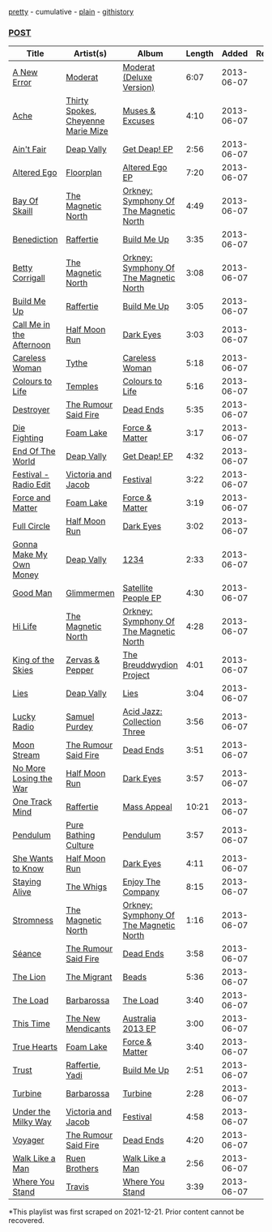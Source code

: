 [pretty](/playlists/pretty/1OhJNFdK6FhLToiHmx7abI.md) - cumulative - [plain](/playlists/plain/1OhJNFdK6FhLToiHmx7abI) - [githistory](https://github.githistory.xyz/mackorone/spotify-playlist-archive/blob/main/playlists/plain/1OhJNFdK6FhLToiHmx7abI)

### [POST](https://open.spotify.com/playlist/1OhJNFdK6FhLToiHmx7abI)

> 

| Title | Artist(s) | Album | Length | Added | Removed |
|---|---|---|---|---|---|
| [A New Error](https://open.spotify.com/track/6OGRM4MAOlyOdhHuX0OJ6P) | [Moderat](https://open.spotify.com/artist/2exkZbmNqMKnT8LRWuxWgy) | [Moderat \(Deluxe Version\)](https://open.spotify.com/album/1FAgdEJ056QYPVEP755mE3) | 6:07 | 2013-06-07 |  |
| [Ache](https://open.spotify.com/track/0ycyU8f8WI928fIWSqLKlg) | [Thirty Spokes](https://open.spotify.com/artist/1tqNyTGvpObEZe7mrNfSf9), [Cheyenne Marie Mize](https://open.spotify.com/artist/5GqSLrKrvXqNQEjJfEYyg3) | [Muses & Excuses](https://open.spotify.com/album/6BbGsH9dwF9BZFxrEDg6xA) | 4:10 | 2013-06-07 |  |
| [Ain't Fair](https://open.spotify.com/track/5HGGY6h7dPTx7377cpsOZy) | [Deap Vally](https://open.spotify.com/artist/1NsvfeRzexfHjhUGqWrULl) | [Get Deap! EP](https://open.spotify.com/album/2xMmN0zsiGvG6M847oIPyn) | 2:56 | 2013-06-07 |  |
| [Altered Ego](https://open.spotify.com/track/2PLrNMZfxoe799PYCMir7u) | [Floorplan](https://open.spotify.com/artist/0RBnTX5xoVa1bDYt9Qbies) | [Altered Ego EP](https://open.spotify.com/album/4fbg1vlZ3XeFc1lfTfNYfb) | 7:20 | 2013-06-07 |  |
| [Bay Of Skaill](https://open.spotify.com/track/1wU8wVNHj6dLThLtzF0B90) | [The Magnetic North](https://open.spotify.com/artist/7kDENNLAOgnizz0fgUB6PX) | [Orkney: Symphony Of The Magnetic North](https://open.spotify.com/album/2sO3ITzbEmALfoRLTQOhQk) | 4:49 | 2013-06-07 |  |
| [Benediction](https://open.spotify.com/track/1fQcNoxSkB8jZn3fbSZd24) | [Raffertie](https://open.spotify.com/artist/5UExdZdyiChMTvMm0nATlp) | [Build Me Up](https://open.spotify.com/album/7d6F3wNa6UqrsPHE0YPrV4) | 3:35 | 2013-06-07 |  |
| [Betty Corrigall](https://open.spotify.com/track/2hqlTy6qjYfIyEav2Bts5C) | [The Magnetic North](https://open.spotify.com/artist/7kDENNLAOgnizz0fgUB6PX) | [Orkney: Symphony Of The Magnetic North](https://open.spotify.com/album/2sO3ITzbEmALfoRLTQOhQk) | 3:08 | 2013-06-07 |  |
| [Build Me Up](https://open.spotify.com/track/7ztgoEN6prk2CRZcZ8fACR) | [Raffertie](https://open.spotify.com/artist/5UExdZdyiChMTvMm0nATlp) | [Build Me Up](https://open.spotify.com/album/7d6F3wNa6UqrsPHE0YPrV4) | 3:05 | 2013-06-07 |  |
| [Call Me in the Afternoon](https://open.spotify.com/track/6MYM316fEnoXjG93Ga3l1L) | [Half Moon Run](https://open.spotify.com/artist/3ceQN2NVlLg1hgTzljDE4n) | [Dark Eyes](https://open.spotify.com/album/61f3wyDLcmz4Red83KWaAG) | 3:03 | 2013-06-07 |  |
| [Careless Woman](https://open.spotify.com/track/2NKefbyaKdUVCYJLAlaw50) | [Tythe](https://open.spotify.com/artist/3iul5MO9XpmV7E2G9uVoER) | [Careless Woman](https://open.spotify.com/album/4x6OM54B2dPWbj5r4iYot3) | 5:18 | 2013-06-07 |  |
| [Colours to Life](https://open.spotify.com/track/5NM5JuRUbMH5pNf82o6UZ7) | [Temples](https://open.spotify.com/artist/4ogwGU9VPWrnVBs1GEwZVV) | [Colours to Life](https://open.spotify.com/album/3BHnYX23pp5jReGw1AGwLr) | 5:16 | 2013-06-07 |  |
| [Destroyer](https://open.spotify.com/track/48nTLbUtQ0Csvyr6Rscyt2) | [The Rumour Said Fire](https://open.spotify.com/artist/6WwzrdpJKQcGbMpHJfSTWj) | [Dead Ends](https://open.spotify.com/album/7zaQnKMpvdFcuSFBBY6qnr) | 5:35 | 2013-06-07 |  |
| [Die Fighting](https://open.spotify.com/track/2CdKvgNRJNJW9GUNnYJjUm) | [Foam Lake](https://open.spotify.com/artist/4fdfzUkkOlbqlVZ4eJYfGw) | [Force & Matter](https://open.spotify.com/album/5SpDOeXUwACtQVpvBjGxN9) | 3:17 | 2013-06-07 |  |
| [End Of The World](https://open.spotify.com/track/7xJVgULr1O0ZESSP7Mtz4l) | [Deap Vally](https://open.spotify.com/artist/1NsvfeRzexfHjhUGqWrULl) | [Get Deap! EP](https://open.spotify.com/album/2xMmN0zsiGvG6M847oIPyn) | 4:32 | 2013-06-07 |  |
| [Festival \- Radio Edit](https://open.spotify.com/track/7Dtl25EYWPTXeRDUvEOJUP) | [Victoria and Jacob](https://open.spotify.com/artist/6ws4rEil3pTlEKQL6hdUMt) | [Festival](https://open.spotify.com/album/6QtABY6mqxKeE4SCsTGeER) | 3:22 | 2013-06-07 |  |
| [Force and Matter](https://open.spotify.com/track/1TlLslThkHEYRv0El6yJgS) | [Foam Lake](https://open.spotify.com/artist/4fdfzUkkOlbqlVZ4eJYfGw) | [Force & Matter](https://open.spotify.com/album/5SpDOeXUwACtQVpvBjGxN9) | 3:19 | 2013-06-07 |  |
| [Full Circle](https://open.spotify.com/track/682Yji3o5swGYXNUOIl5Ah) | [Half Moon Run](https://open.spotify.com/artist/3ceQN2NVlLg1hgTzljDE4n) | [Dark Eyes](https://open.spotify.com/album/61f3wyDLcmz4Red83KWaAG) | 3:02 | 2013-06-07 |  |
| [Gonna Make My Own Money](https://open.spotify.com/track/51Iu8MoVeHIbGv69yk7vha) | [Deap Vally](https://open.spotify.com/artist/1NsvfeRzexfHjhUGqWrULl) | [1234](https://open.spotify.com/album/2gSpNhhfB6XUz5SsxquEln) | 2:33 | 2013-06-07 |  |
| [Good Man](https://open.spotify.com/track/14F0wusOUa115ZKxzDSExM) | [Glimmermen](https://open.spotify.com/artist/3WZv5ZbjwmA8Crda1tNqFF) | [Satellite People EP](https://open.spotify.com/album/5o6ega0gitnhkYCcTzzuZe) | 4:30 | 2013-06-07 |  |
| [Hi Life](https://open.spotify.com/track/3HOeCVPb0C9jRCvSNa1ZS7) | [The Magnetic North](https://open.spotify.com/artist/7kDENNLAOgnizz0fgUB6PX) | [Orkney: Symphony Of The Magnetic North](https://open.spotify.com/album/2sO3ITzbEmALfoRLTQOhQk) | 4:28 | 2013-06-07 |  |
| [King of the Skies](https://open.spotify.com/track/39stxXWaixIA5u3jFDLVox) | [Zervas & Pepper](https://open.spotify.com/artist/2lFC8l5L6rI3pFIUMYqgBa) | [The Breuddwydion Project](https://open.spotify.com/album/6lyqkpobKPFDjAYvrMZ435) | 4:01 | 2013-06-07 |  |
| [Lies](https://open.spotify.com/track/7tKvXqCJAtNlwVXuj9hnac) | [Deap Vally](https://open.spotify.com/artist/1NsvfeRzexfHjhUGqWrULl) | [Lies](https://open.spotify.com/album/7Dt4a2UhLjFPMWCJZsSPgt) | 3:04 | 2013-06-07 |  |
| [Lucky Radio](https://open.spotify.com/track/4r2ICJBwicAMvjWVzaRa2B) | [Samuel Purdey](https://open.spotify.com/artist/091X0cjQWH2gYl5ky87kQB) | [Acid Jazz: Collection Three](https://open.spotify.com/album/3B43xFkukDCqxcqqD0dfKQ) | 3:56 | 2013-06-07 |  |
| [Moon Stream](https://open.spotify.com/track/0rg3MVdNOsWrT4lzbhKaYl) | [The Rumour Said Fire](https://open.spotify.com/artist/6WwzrdpJKQcGbMpHJfSTWj) | [Dead Ends](https://open.spotify.com/album/7zaQnKMpvdFcuSFBBY6qnr) | 3:51 | 2013-06-07 |  |
| [No More Losing the War](https://open.spotify.com/track/30JU9jFQmoLzoiCNxoTAeE) | [Half Moon Run](https://open.spotify.com/artist/3ceQN2NVlLg1hgTzljDE4n) | [Dark Eyes](https://open.spotify.com/album/61f3wyDLcmz4Red83KWaAG) | 3:57 | 2013-06-07 |  |
| [One Track Mind](https://open.spotify.com/track/28NH3wEdeOhOdujr4Rk2EL) | [Raffertie](https://open.spotify.com/artist/5UExdZdyiChMTvMm0nATlp) | [Mass Appeal](https://open.spotify.com/album/0vJyIE3HSa2hcS46AIw7dp) | 10:21 | 2013-06-07 |  |
| [Pendulum](https://open.spotify.com/track/3h5mswXA3LSBIybgL30uYA) | [Pure Bathing Culture](https://open.spotify.com/artist/4WrK3qZXMjfwl0dQj09QSD) | [Pendulum](https://open.spotify.com/album/2xem2ryzvfyF8NeWVWmUfn) | 3:57 | 2013-06-07 |  |
| [She Wants to Know](https://open.spotify.com/track/67yKn8Ouxo6nVQND5CyIJe) | [Half Moon Run](https://open.spotify.com/artist/3ceQN2NVlLg1hgTzljDE4n) | [Dark Eyes](https://open.spotify.com/album/61f3wyDLcmz4Red83KWaAG) | 4:11 | 2013-06-07 |  |
| [Staying Alive](https://open.spotify.com/track/1n5Vpe4BjOXdjJExGBfzsL) | [The Whigs](https://open.spotify.com/artist/62gHwaZEtHenaB124IuOW8) | [Enjoy The Company](https://open.spotify.com/album/2GiP4Rl8UkIUuMVfSr6cD4) | 8:15 | 2013-06-07 |  |
| [Stromness](https://open.spotify.com/track/0OCXV3HaicYzlJnkynMnon) | [The Magnetic North](https://open.spotify.com/artist/7kDENNLAOgnizz0fgUB6PX) | [Orkney: Symphony Of The Magnetic North](https://open.spotify.com/album/2sO3ITzbEmALfoRLTQOhQk) | 1:16 | 2013-06-07 |  |
| [Séance](https://open.spotify.com/track/5RvRLNEVyYXEvKPsHsnf51) | [The Rumour Said Fire](https://open.spotify.com/artist/6WwzrdpJKQcGbMpHJfSTWj) | [Dead Ends](https://open.spotify.com/album/7zaQnKMpvdFcuSFBBY6qnr) | 3:58 | 2013-06-07 |  |
| [The Lion](https://open.spotify.com/track/4KSWqcLeYmnbzHjTCe39NK) | [The Migrant](https://open.spotify.com/artist/13hjZzAush5gyfkSNWDdCd) | [Beads](https://open.spotify.com/album/4QXQtk2tTC3iaZJTytMDga) | 5:36 | 2013-06-07 |  |
| [The Load](https://open.spotify.com/track/626LHjvlbmTNrpwS9wcyLa) | [Barbarossa](https://open.spotify.com/artist/2P9E82N4cW2AmY2IXjq0C2) | [The Load](https://open.spotify.com/album/7xCJjAjqOWauW5TLe6t9jz) | 3:40 | 2013-06-07 |  |
| [This Time](https://open.spotify.com/track/1DFf22wAhURrEt5boeKYkf) | [The New Mendicants](https://open.spotify.com/artist/5x3OulmmMZoHdhOoQaNyP5) | [Australia 2013 EP](https://open.spotify.com/album/7vyi0Q11N3dKNm3vUERkLy) | 3:00 | 2013-06-07 |  |
| [True Hearts](https://open.spotify.com/track/57B5lp7kSs3ygoD4MYnkS2) | [Foam Lake](https://open.spotify.com/artist/4fdfzUkkOlbqlVZ4eJYfGw) | [Force & Matter](https://open.spotify.com/album/5SpDOeXUwACtQVpvBjGxN9) | 3:40 | 2013-06-07 |  |
| [Trust](https://open.spotify.com/track/1iTi7DFpSstJ5nRB66FAni) | [Raffertie](https://open.spotify.com/artist/5UExdZdyiChMTvMm0nATlp), [Yadi](https://open.spotify.com/artist/07MxlqJkTQAH8jHkTLii9l) | [Build Me Up](https://open.spotify.com/album/7d6F3wNa6UqrsPHE0YPrV4) | 2:51 | 2013-06-07 |  |
| [Turbine](https://open.spotify.com/track/6XO0Irn7ugSSj1DxnHaOkS) | [Barbarossa](https://open.spotify.com/artist/2P9E82N4cW2AmY2IXjq0C2) | [Turbine](https://open.spotify.com/album/3sCTzhAmcEyAb3BeeUlv8H) | 2:28 | 2013-06-07 |  |
| [Under the Milky Way](https://open.spotify.com/track/0dE6U4E1rjuEWsLKDDvnzO) | [Victoria and Jacob](https://open.spotify.com/artist/6ws4rEil3pTlEKQL6hdUMt) | [Festival](https://open.spotify.com/album/6QtABY6mqxKeE4SCsTGeER) | 4:58 | 2013-06-07 |  |
| [Voyager](https://open.spotify.com/track/2JZvDnlpgaX5cGT0Vkudxm) | [The Rumour Said Fire](https://open.spotify.com/artist/6WwzrdpJKQcGbMpHJfSTWj) | [Dead Ends](https://open.spotify.com/album/7zaQnKMpvdFcuSFBBY6qnr) | 4:20 | 2013-06-07 |  |
| [Walk Like a Man](https://open.spotify.com/track/5zidCUXDcTKvhZ1rP4kXxB) | [Ruen Brothers](https://open.spotify.com/artist/0CBu2ZuF5503TaauGVk1Go) | [Walk Like a Man](https://open.spotify.com/album/4Jja9rbZDgUGKdsDNoJ3hE) | 2:56 | 2013-06-07 |  |
| [Where You Stand](https://open.spotify.com/track/3mWtzp2d7ziEVnfVikhiTg) | [Travis](https://open.spotify.com/artist/3bUwxJgNakzYKkqAVgZLlh) | [Where You Stand](https://open.spotify.com/album/46d9t2D3hgNQRSeZGD6C13) | 3:39 | 2013-06-07 |  |

\*This playlist was first scraped on 2021-12-21. Prior content cannot be recovered.